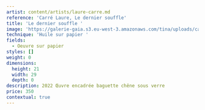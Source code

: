 ```yaml
---
artist: content/artists/laure-carre.md
reference: 'Carré Laure, Le dernier souffle'
title: 'Le dernier souffle '
image: 'https://galerie-gaia.s3.eu-west-3.amazonaws.com/tina/uploads/carre-laure/galerie gaia - laure carré -le dernier souffle 20X29 p.jpeg'
technique: 'Huile sur papier '
fields:
  - Oeuvre sur papier
styles: []
weight: 0
dimensions:
  height: 21
  width: 29
  depth: 0
description: 2022 Œuvre encadrée baguette chêne sous verre
price: 350
contextual: true
---
```


